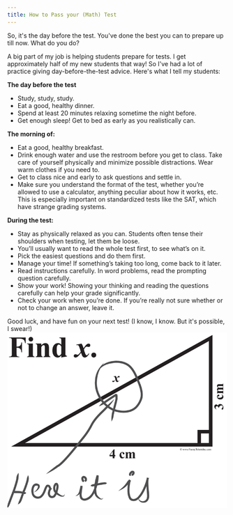 ```yaml
---
title: How to Pass your (Math) Test
---
```


So, it's the day before the test. You've done the best you can to prepare up till now. What do you do? 

A big part of my job is helping students prepare for tests. I get approximately half of my new students that way! So I've had a lot of practice giving day-before-the-test advice. Here's what I tell my students:  

**The day before the test**

  * Study, study, study. 
  * Eat a good, healthy dinner. 
* Spend at least 20 minutes relaxing sometime the night before. 
* Get enough sleep! Get to bed as early as you realistically can.

**The morning of:** 

* Eat a good, healthy breakfast. 
* Drink enough water and use the restroom before you get to class. Take care of yourself physically and minimize possible distractions. Wear warm clothes if you need to. 
* Get to class nice and early to ask questions and settle in. 
* Make sure you understand the format of the test, whether you’re allowed to use a calculator, anything peculiar about how it works, etc. This is especially important on standardized tests like the SAT, which have strange grading systems. 

**During the test:**
 
* Stay as physically relaxed as you can. Students often tense their shoulders when testing, let them be loose. 
* You’ll usually want to read the whole test first, to see what’s on it. 
* Pick the easiest questions and do them first. 
* Manage your time! If something’s taking too long, come back to it later. 
* Read instructions carefully. In word problems, read the prompting question carefully.
* Show your work! Showing your thinking and reading the questions carefully can help your grade significantly. 
* Check your work when you’re done. If you’re really not sure whether or not to change an answer, leave it. 

Good luck, and have fun on your next test!
(I know, I know. But it's possible, I swear!) 
![Find x](/static/img/findx.png "A joke about a test question asking the solver to find x. X has been circled. We found it!")
